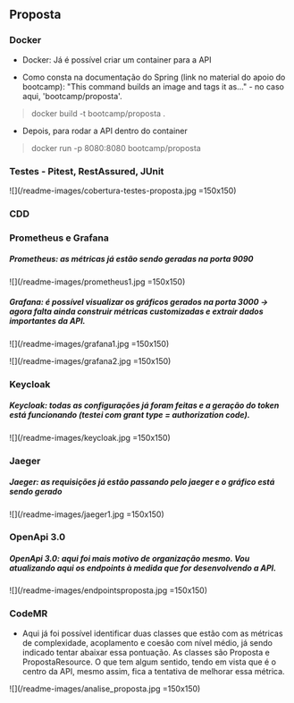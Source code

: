 ## Proposta


### Docker


- Docker: Já é possível criar um container para a API 


- Como consta na documentação do Spring (link no material do apoio do bootcamp): "This command builds an image and tags it as..." - no caso aqui, 'bootcamp/proposta'.

> docker build -t bootcamp/proposta .


- Depois, para rodar a API dentro do container


> docker run -p 8080:8080 bootcamp/proposta



### Testes - Pitest, RestAssured, JUnit


![](/readme-images/cobertura-testes-proposta.jpg =150x150)


### CDD




### Prometheus e Grafana

##### Prometheus: as métricas já estão sendo geradas na porta 9090




![](/readme-images/prometheus1.jpg =150x150)




##### Grafana: é possível visualizar os gráficos gerados na porta 3000 -> agora falta ainda construir métricas customizadas e extrair dados importantes da API.




![](/readme-images/grafana1.jpg =150x150)




![](/readme-images/grafana2.jpg =150x150)



### Keycloak


##### Keycloak: todas as configurações já foram feitas e a geração do token está funcionando (testei com grant type = authorization code).





![](/readme-images/keycloak.jpg =150x150)




### Jaeger

##### Jaeger: as requisições já estão passando pelo jaeger e o gráfico está sendo gerado




![](/readme-images/jaeger1.jpg =150x150)




### OpenApi 3.0


##### OpenApi 3.0: aqui foi mais motivo de organização mesmo. Vou atualizando aqui os endpoints à medida que for desenvolvendo a API.





![](/readme-images/endpointsproposta.jpg =150x150)





### CodeMR

- Aqui já foi possível identificar duas classes que estão com as métricas de complexidade, acoplamento e coesão com nível médio, já sendo indicado tentar abaixar essa pontuação. As classes são Proposta e PropostaResource. O que tem algum sentido, tendo em vista que é o centro da API, mesmo assim, fica a tentativa de melhorar essa métrica.



![](/readme-images/analise_proposta.jpg =150x150)



